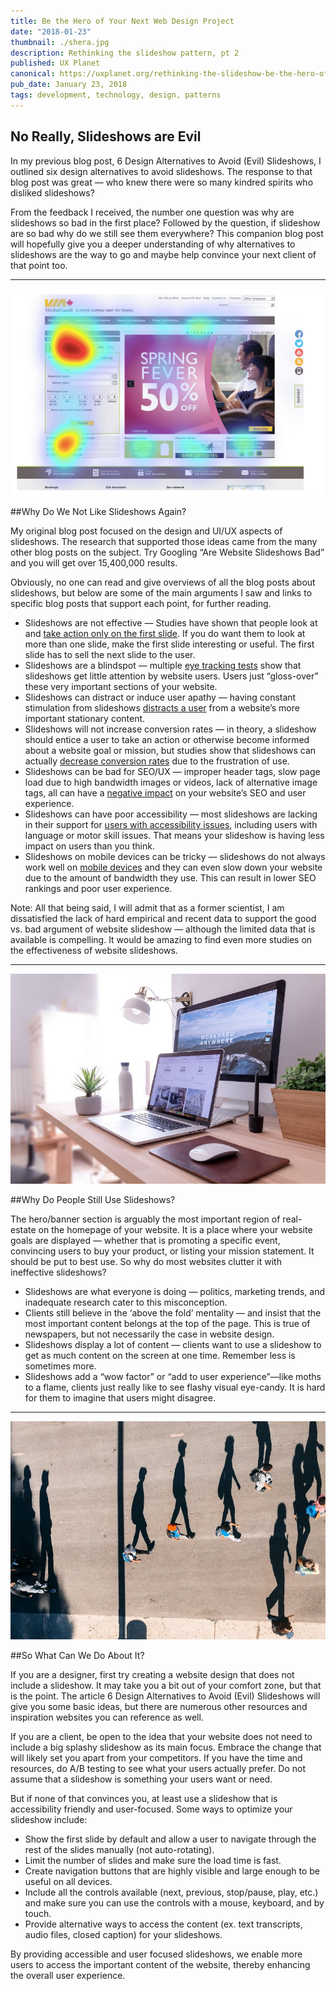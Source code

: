 ```yaml
---
title: Be the Hero of Your Next Web Design Project
date: "2018-01-23"
thumbnail: ./shera.jpg
description: Rethinking the slideshow pattern, pt 2
published: UX Planet
canonical: https://uxplanet.org/rethinking-the-slideshow-be-the-hero-of-your-next-web-design-project-75607ae767a6
pub_date: January 23, 2018
tags: development, technology, design, patterns
---
```


## No Really, Slideshows are Evil

<span>In my previous blog post, 6 Design Alternatives to Avoid (Evil) Slideshows, I outlined six design alternatives to avoid slideshows. The response to that blog post was great &mdash; who knew there were so many kindred spirits who disliked slideshows?</span></p><p class="c0"><span class="c2">From the feedback I received, the number one question was why are slideshows so bad in the first place? Followed by the question, if slideshow are so bad why do we still see them everywhere? This companion blog post will hopefully give you a deeper understanding of why alternatives to slideshows are the way to go and maybe help convince your next client of that point too.</span></p>

<hr>
<div class="kg-card kg-image-card kg-width-medium">

![Screenshot of a eye tracking test.](./slideshow1.png "Eye tracking map that shows a complete disregard for the slideshow area.")

</div>

##Why Do We Not Like Slideshows Again?

<p class="c0"><span class="c2">My original blog post focused on the design and UI/UX aspects of slideshows. The research that supported those ideas came from the many other blog posts on the subject. Try Googling &ldquo;Are Website Slideshows Bad&rdquo; and you will get over 15,400,000 results.</span></p><p class="c0"><span class="c2">Obviously, no one can read and give overviews of all the blog posts about slideshows, but below are some of the main arguments I saw and links to specific blog posts that support each point, for further reading.</span></p><ul class="c9 lst-kix_shdhg12pn6e0-0 start"><li class="c3"><span class="c7">Slideshows are not effective</span><span>&nbsp;&mdash; Studies have shown that people look at and <a class="c1" href="https://erikrunyon.com/2013/01/carousel-stats" target="_blank" rel="noopener noreferrer">take action only on the first slide</a></span><span class="c2">. If you do want them to look at more than one slide, make the first slide interesting or useful. The first slide has to sell the next slide to the user.</span></li><li class="c3"><span class="c7">Slideshows are a blindspot</span><span>&nbsp;&mdash; multiple <a class="c1" href="http://beantin.se/sliding-banner-content-slider-carousel-rotator/" target="_blank" rel="noopener noreferrer">eye tracking tests</a></span><span class="c2">&nbsp;show that slideshows get little attention by website users. Users just &ldquo;gloss-over&rdquo; these very important sections of your website.</span></li><li class="c3"><span class="c7">Slideshows can distract or induce user apathy</span><span>&nbsp;&mdash; having constant stimulation from slideshows <a class="c1" href="https://conversionxl.com/blog/dont-use-automatic-image-sliders-or-carousels/" target="_blank" rel="noopener noreferrer">distracts a user</a></span><span class="c2">&nbsp;from a website&rsquo;s more important stationary content.</span></li><li class="c3"><span class="c7">Slideshows will not increase conversion rates</span><span>&nbsp;&mdash; in theory, a slideshow should entice a user to take an action or otherwise become informed about a website goal or mission, but studies show that slideshows can actually <a class="c1" href="https://instapage.com/blog/6-reasons-why-image-sliders-are-bad-for-conversions" target="_blank" rel="noopener noreferrer">decrease conversion rates</a></span><span class="c2">&nbsp;due to the frustration of use.</span></li><li class="c3"><span class="c7">Slideshows can be bad for SEO/UX</span><span>&nbsp;&mdash; improper header tags, slow page load due to high bandwidth images or videos, lack of alternative image tags, all can have a <a class="c1" href="https://instapage.com/blog/6-reasons-why-image-sliders-are-bad-for-conversions" target="_blank" rel="noopener noreferrer">negative impact</a></span><span class="c2">&nbsp;on your website&rsquo;s SEO and user experience.</span></li><li class="c3"><span class="c7">Slideshows can have poor accessibility</span><span>&nbsp;&mdash; most slideshows are lacking in their support for <a class="c1" href="https://www.w3.org/WAI/EO/Drafts/tutorials/sliders/" target="_blank" rel="noopener noreferrer">users with accessibility issues</a></span><span class="c2">, including users with language or motor skill issues. That means your slideshow is having less impact on users than you think.</span></li><li class="c3"><span class="c7">Slideshows on mobile devices can be tricky</span><span>&nbsp;&mdash; slideshows do not always work well on <a class="c1" href="https://www.smashingmagazine.com/2015/02/carousel-usage-exploration-on-mobile-e-commerce-websites" target="_blank" rel="noopener noreferrer">mobile devices</a></span><span class="c2">&nbsp;and they can even slow down your website due to the amount of bandwidth they use. This can result in lower SEO rankings and poor user experience.</span></li></ul><p class="c0"><span class="c2">Note: All that being said, I will admit that as a former scientist, I am dissatisfied the lack of hard empirical and recent data to support the good vs. bad argument of website slideshow &mdash; although the limited data that is available is compelling. It would be amazing to find even more studies on the effectiveness of website slideshows.</span></p>

<hr>
<div class="kg-card kg-image-card kg-width-medium">

![Desktop and a laptop showing slideshows.](./slideshow2.jpg "Slides, slides, everywhere slides.")

</div>

##Why Do People Still Use Slideshows?

<p class="c0"><span class="c2">The hero/banner section is arguably the most important region of real-estate on the homepage of your website. It is a place where your website goals are displayed &mdash; whether that is promoting a specific event, convincing users to buy your product, or listing your mission statement. It should be put to best use. So why do most websites clutter it with ineffective slideshows?</span></p><ul class="c9 lst-kix_tcsl8o9eafjo-0 start"><li class="c3"><span class="c7">Slideshows are what everyone is doing</span><span class="c2">&nbsp;&mdash; politics, marketing trends, and inadequate research cater to this misconception.</span></li><li class="c3"><span class="c7">Clients still believe in the &lsquo;above the fold&rsquo; mentality </span><span class="c2">&mdash; and insist that the most important content belongs at the top of the page. This is true of newspapers, but not necessarily the case in website design.</span></li><li class="c3"><span class="c7">Slideshows display a lot of content</span><span class="c2">&nbsp;&mdash; clients want to use a slideshow to get as much content on the screen at one time. Remember less is sometimes more.</span></li><li class="c3"><span class="c7">Slideshows add a &ldquo;wow factor&rdquo; or &ldquo;add to user experience&rdquo;</span><span class="c2">&mdash;like moths to a flame, clients just really like to see flashy visual eye-candy. It is hard for them to imagine that users might disagree.</span></li></ul>

<hr>
<div class="kg-card kg-image-card kg-width-medium">

![People walking across the street with long shadows.](./slideshow3.jpg "Create slideshows for all the people — not just some.")

</div>

##So What Can We Do About It?

<p class="c0"><span>If you are a designer, first try creating a website design that does not include a slideshow. It may take you a bit out of your comfort zone, but that is the point. The article 6 Design Alternatives to Avoid (Evil) Slideshows will give you some basic ideas, but there are numerous other resources and inspiration websites you can reference as well.</span></p><p class="c0"><span class="c2">If you are a client, be open to the idea that your website does not need to include a big splashy slideshow as its main focus. Embrace the change that will likely set you apart from your competitors. If you have the time and resources, do A/B testing to see what your users actually prefer. Do not assume that a slideshow is something your users want or need.</span></p><p class="c0"><span class="c2">But if none of that convinces you, at least use a slideshow that is accessibility friendly and user-focused. Some ways to optimize your slideshow include:</span></p><ul class="c9 lst-kix_5fefjmm0xxzh-0 start"><li class="c3"><span class="c2">Show the first slide by default and allow a user to navigate through the rest of the slides manually (not auto-rotating).</span></li><li class="c3"><span class="c2">Limit the number of slides and make sure the load time is fast.</span></li><li class="c3"><span class="c2">Create navigation buttons that are highly visible and large enough to be useful on all devices.</span></li><li class="c3"><span class="c2">Include all the controls available (next, previous, stop/pause, play, etc.) and make sure you can use the controls with a mouse, keyboard, and by touch.</span></li><li class="c3"><span class="c2">Provide alternative ways to access the content (ex. text transcripts, audio files, closed caption) for your slideshows.</span></li></ul><p class="c0"><span class="c2">By providing accessible and user focused slideshows, we enable more users to access the important content of the website, thereby enhancing the overall user experience.</span></p>
